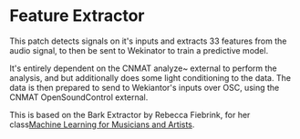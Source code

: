 # Feature Extractor

This patch detects signals on it's inputs and extracts 33 features from the audio signal, to then be sent to Wekinator to train a predictive model.

It's entirely dependent on the CNMAT analyze~ external to perform the analysis, and but additionally does some light conditioning to the data. The data is then prepared to send to Wekiantor's inputs over OSC, using the CNMAT OpenSoundControl external.

This is based on the Bark Extractor by Rebecca Fiebrink, for her class[Machine Learning for Musicians and Artists](https://www.kadenze.com/courses/machine-learning-for-musicians-and-artists/info).